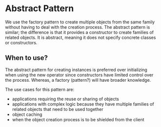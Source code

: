 # Abstract Pattern
We use the factory pattern to create multiple objects from the same family without having to deal with the creation process. The abstract pattern is similar; the difference is that it provides a constructor to create families of related objects. It is abstract, meaning it does not specify concrete classes or constructors.

## When to use?
The abstract pattern for creating instances is preferred over initializing when using the new operator since constructors have limited control over the process. Whereas, a factory (pattern?) will have broader knowledge.

The use cases for this pattern are:

- applications requiring the reuse or sharing of objects
- applications with complex logic because they have multiple families of related objects that need to be used together
- object caching
- when the object creation process is to be shielded from the client
